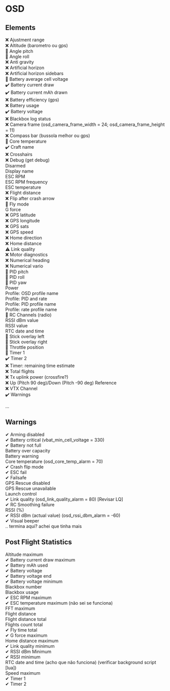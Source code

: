 # OSD

## Elements

❌ Ajustment range  
❌ Altitude (barometro ou gps)  
🔧 Angle pitch  
🔧 Angle roll  
❌ Anti gravity  
❌ Artificial horizon  
❌ Artificial horizon sidebars  
🔧 Battery average cell voltage  
✔️ Battery current draw  
✔️ Battery current mAh drawn  
❌ Battery efficiency (gps)  
❌ Battery usage  
✔️ Battery voltage  
❌ Blackbox log status  
❌ Camera frame (osd_camera_frame_width = 24; osd_camera_frame_height = 11)  
❌ Compass bar (bussola melhor ou gps)  
🔧 Core temperature  
✔️ Craft name  
❌ Crosshairs  
❌ Debug (get debug)  
Disarmed  
Display name  
ESC RPM  
ESC RPM frequency  
ESC temperature  
❌ Flight distance  
❌ Flip after crash arrow  
🔧 Fly mode  
G force  
❌ GPS latitude  
❌ GPS longitude  
❌ GPS sats  
❌ GPS speed  
❌ Home direction  
❌ Home distance  
⚠️ Link quality  
❌ Motor diagnostics  
❌ Numerical heading  
❌ Numerical vario  
🔧 PID pitch  
🔧 PID roll  
🔧 PID yaw  
Power  
Profile: OSD profile name  
Profile: PID and rate  
Profile: PID profile name  
Profile: rate profile name  
🔧 RC Channels (radio)  
RSSI dBm value  
RSSI value  
RTC date and time  
🔧 Stick overlay left  
🔧 Stick overlay right  
🔧 Throttle position  
🔧 Timer 1  
✔️ Timer 2  
❌ Timer: remaining time estimate  
❌ Total flights  
❌ Tx uplink power (crossfire?)  
❌ Up (Pitch 90 deg)/Down (Pitch -90 deg) Reference  
❌ VTX Channel  
✔️ Warnings  

...

## Warnings

✔ Arming disabled  
✔ Battery critical (vbat_min_cell_voltage = 330)  
✔ Battery not full  
Battery over capacity  
Battery warning  
Core temperature (osd_core_temp_alarm = 70)  
✔ Crash flip mode  
✔ ESC fail  
✔ Failsafe  
GPS Rescue disabled  
GPS Rescue unavailable  
Launch control  
✔ Link quality (osd_link_quality_alarm = 80) [Revisar LQ]  
✔ RC Smoothing failure  
RSSI (%)  
✔ RSSI dBm (actual value) (osd_rssi_dbm_alarm = -60)  
✔ Visual beeper  
.. termina aqui? achei que tinha mais  

## Post Flight Statistics

Altitude maximum  
✔ Battery current draw maximum  
✔ Battery mAh used  
✔ Battery voltage  
✔ Battery voltage end  
✔ Battery voltage minimum  
Blackbox number  
Blackbox usage  
✔ ESC RPM maximum  
✔ ESC temperature maximum (não sei se funciona)  
FFT maximum  
Flight distance  
Flight distance total  
Flights count total  
✔ Fly time total  
✔ G force maximum  
Home distance maximum  
✔ Link quality minimum  
✔ RSSI dBm Minimum  
✔ RSSI minimum  
RTC date and time (acho que não funciona) (verificar background script [lua])  
Speed maximum  
✔ Timer 1  
✔ Timer 2  
